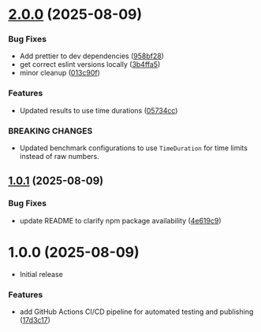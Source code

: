 # [2.0.0](https://github.com/cerealean/bnch-dev-benchmarker/compare/v1.0.1...v2.0.0) (2025-08-09)


### Bug Fixes

* Add prettier to dev dependencies ([958bf28](https://github.com/cerealean/bnch-dev-benchmarker/commit/958bf28aaa591b0f946b6ef1f3ce77920a5978f8))
* get correct eslint versions locally ([3b4ffa5](https://github.com/cerealean/bnch-dev-benchmarker/commit/3b4ffa51da00aa79bcd0827f0b93d3fa1dd5d483))
* minor cleanup ([013c90f](https://github.com/cerealean/bnch-dev-benchmarker/commit/013c90fe1426df7b2a338368b50b966bbf590c68))


### Features

* Updated results to use time durations ([05734cc](https://github.com/cerealean/bnch-dev-benchmarker/commit/05734cc8cca1576197985862c2dc5fcfd045bf4f))


### BREAKING CHANGES

* Updated benchmark configurations to use `TimeDuration` for time limits
instead of raw numbers.

## [1.0.1](https://github.com/cerealean/bnch-dev-benchmarker/compare/v1.0.0...v1.0.1) (2025-08-09)

### Bug Fixes

- update README to clarify npm package availability ([4e619c9](https://github.com/cerealean/bnch-dev-benchmarker/commit/4e619c9c36520933e50fb405364786e5ee1693e8))

# 1.0.0 (2025-08-09)

- Initial release

### Features

- add GitHub Actions CI/CD pipeline for automated testing and publishing ([17d3c17](https://github.com/cerealean/bnch-dev-benchmarker/commit/17d3c1779a3b118ac52bf9b03ac6dc1c735fea4f))
